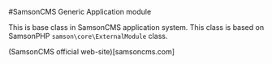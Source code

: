 #SamsonCMS Generic Application module

This is base class in SamsonCMS application system. This class is based on SamsonPHP
```samson\core\ExternalModule``` class.


(SamsonCMS official web-site)[samsoncms.com]